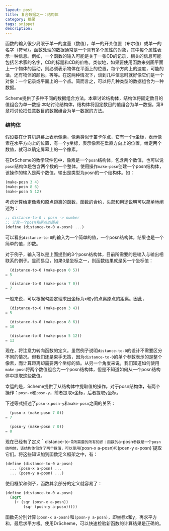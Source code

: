 ```yaml
---
layout: post
title: 复合数据之一：结构体
category: 摘录
tags: snippet
description: 
---
```


函数的输入很少局限于单一的度量（数值），单一的开关位置（布尔值）或单一的名字（符号）。函数处理的数据通常是一个具有多个属性的对象，其中每个属性表示一种信息。例如，一个函数的输入可能是关于一张CD的记录，相关的信息可能包括艺术家的名字，CD的标题和CD的价格。类似地，如果要使用函数来刻画平面上一个物体的运动，则必须表示物体在平面上的位置，每个方向上的速度，可能的话，还有物体的颜色，等等。在这两种情况下，谈到几种信息时就好像它们是一个对象：一个记录或平面上的一个点。简而言之，可以将几种类型的数据组合为一种数据。

Scheme提供了多种不同的数据组合方法。本章讨论结构体，结构体将固定数目的值组合为单一数据.本站讨论结构体，结构体将固定数目的值组合为单一数据。第9章将讨论把任意数目的数据组合为单一数据的方法。

### 结构体

假设要在计算机屏幕上表示像素，像素类似于笛卡尔点，它有一个x坐标，表示像素在水平方向上的位置，有一个y坐标，表示像素在垂直方向上的位置，给定两个数值，就可以确定屏幕上的一个像素。

在DrScheme的教学软件包中，像素是一个`posn`结构体，包含两个数值，也可以说`posn`结构体是包含两个数的一个整体。使用操作`make-posn`创建一个posn结构体，该操作的输入是两个数值，输出是类型为posn的一个结构体。如：

```Scheme
(make-posn 3 4)
(make-posn 8 6)
(make-posn 5 12)
```
考虑计算给定像素和原点距离的函数，函数的合约，头部和用途说明可以简单地阐述为：

```Scheme
;; distance-to-0 : posn -> number
;; 计算一个posn和原点的距离
(define (distance-to-0 a-posn) ...)
```
可以看出`distance-to-0`的输入为一个简单的值，一个posn结构体，结果也是一个简单的值，即数。

对于例子，输入可以是上面提到的3个posn结构体，目前所需要的是输入与输出相联系的例子。显而易见，如果0是坐标之一，则函数结果就是另一个坐标值：

```Scheme
  (distance-to-0 (make-posn 0 5))
= 5

  (distance-to-0 (make-posn 7 0))
= 7
```
一般来说，可以根据勾股定理求出坐标为x和y的点离原点的距离。因此，

```Scheme
  (distance-to-0 (make-posn 3 4))
= 5

  (distance-to-0 (make-posn 8 6))
= 10

  (distance-to-0 (make-posn 5 12))
= 13
```
现在，将注意力转向函数的定义。虽然例子说明`distance-to-0`的设计不需要区分不同的情况。但我们还是束手无策，因为`distance-to-0`的单个参数表示的是整个像素，而计算距离却需要两个坐标的值。从另一个角度来说，我们知道如何使用`make-posn`将两个数值组合为一个posn结构体，但是不知道如何从一个posn结构体中提取这些数值。

幸运的是，Scheme提供了从结构体中提取值的操作。对于posn结构体，有两个操作：`posn-x`和`posn-y`，前者提取x坐标，后者提取y坐标。

下述等式描述了`posn-x`,`posn-y`和`make-posn`之间的关系：

```Scheme
  (posn-x (make-posn 7 0))
= 7

  (posn-y (make-posn 7 0))
= 0
```
现在已经有了定义｀distance-to-0`所需要的所有知识：函数的`a-posn`参数是一个posn结构体，该结构体包含了两个数值，可以使用`(posn-x a-posn)`和`(posn-y a-posn)`提取它们。将这些知识加到函数定义框架之中，有：

```Scheme
(define (distance-to-0 a-posn)
  ... (posn-x a-posn) ...
  ... (posn-y a-posn) ...)
```

使用框架和例子，函数其余部分的定义就容易了：

```Scheme
(define (distance-to-0 a-posn)
  (sqrt
    (+ (sqr (posn-x a-posn))
        (sqr (posn-y a-posn)))))
```
函数先分别计算`(posn-x a-posn)`和`(posn-y a-posn)`，即坐标x和y，再求平方和，最后求平方根。使用DrScheme，可以快速检验新函数的计算结果是正确的。

